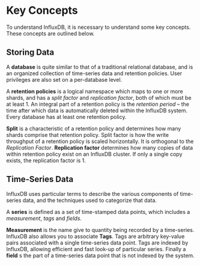 # Key Concepts

To understand InfluxDB, it is necessary to understand some key concepts. These concepts are outlined below.

## Storing Data

A **database** is quite similar to that of a traditional relational database, and is an organized collection of time-series data and retention policies. User privileges are also set on a per-database level.

A **retention policies** is a logical namespace which maps to one or more shards, and has a _split factor_ and _replication factor_, both of which must be at least 1. An integral part of a retention policy is the _retention period_ – the time after which data is automatically deleted within the InfluxDB system. Every database has at least one retention policy.

**Split** is a characteristic of a retention policy and determines how many shards comprise that retention policy. Split factor is how the write throughput of a retention policy is scaled horizontally. It is orthogonal to the _Replication Factor_. **Replication factor** determines how many copies of data within retention policy exist on an InfluxDB cluster. If only a single copy exists, the replication factor is 1.

## Time-Series Data

InfluxDB uses particular terms to describe the various components of time-series data, and the techniques used to categorize that data.

A **series** is defined as a set of time-stamped data points, which includes a _measurement_, _tags_ and _fields_.

**Measurement** is the name give to quantity being recorded by a time-series. InfluxDB also allows you to associate **Tags**. Tags are arbitrary key-value pairs associated with a single time-series data point. Tags are indexed by InfluxDB, allowing efficient and fast look-up of particular series. Finally a **field** s the part of a time-series data point that is not indexed by the system.


